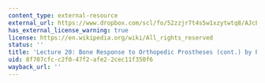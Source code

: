 ```yaml
---
content_type: external-resource
external_url: https://www.dropbox.com/scl/fo/52zzjr7t4s5w1xzytwtq8/AJcEtK_TPtYGIkPyFJA2vC0/Lecture%20Recordings?dl=0&preview=2022-11-17_Bone+Response+to+Orthopedic+Prostheses-continued+%28Spector%29.mp4&rlkey=qojtvzyd9q8cpudjtvj939i69&subfolder_nav_tracking=1
has_external_license_warning: true
license: https://en.wikipedia.org/wiki/All_rights_reserved
status: ''
title: 'Lecture 20: Bone Response to Orthopedic Prostheses (cont.) by Prof. Spector'
uid: 8f707cfc-c2f0-47f2-afe2-2cec11f350f6
wayback_url: ''
---
```

